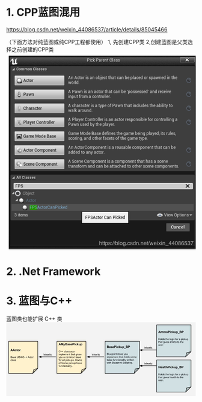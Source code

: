 # 1. CPP蓝图混用
https://blog.csdn.net/weixin_44086537/article/details/85045466

（下面方法对纯蓝图或纯CPP工程都使用）
1, 先创建CPP类
2,创建蓝图是父类选择之前创建的CPP类
![](_v_images/20191231185826474_15879.png)


# 2. .Net Framework

# 3. 蓝图与C++
蓝图类也能扩展 C++ 类
![](_v_images/20191219113751967_13503.png)